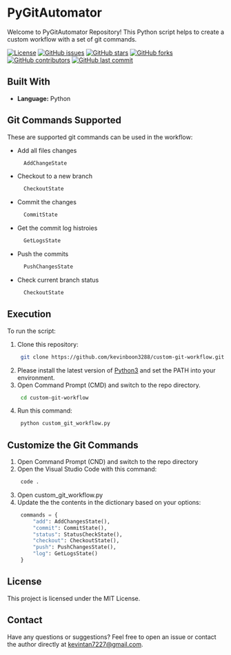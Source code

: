 # PyGitAutomator
Welcome to PyGitAutomator Repository! This Python script helps to create a custom workflow with a set of git commands.

[![License](https://img.shields.io/github/license/kevinboon3288/custom-git-workflow)](https://github.com/kevinboon3288/version-controller/blob/main/LICENSE)
[![GitHub issues](https://img.shields.io/github/issues/kevinboon3288/custom-git-workflow)](https://github.com/kevinboon3288/version-controller/issues)
[![GitHub stars](https://img.shields.io/github/stars/kevinboon3288/custom-git-workflow)](https://github.com/kevinboon3288/version-controller/stargazers)
[![GitHub forks](https://img.shields.io/github/forks/kevinboon3288/custom-git-workflow)](https://github.com/kevinboon3288/version-controller/network)
[![GitHub contributors](https://img.shields.io/github/contributors/kevinboon3288/custom-git-workflow)](https://github.com/kevinboon3288/version-controller/graphs/contributors)
[![GitHub last commit](https://img.shields.io/github/last-commit/kevinboon3288/custom-git-workflow)](https://github.com/kevinboon3288/version-controller/commits/main)

## Built With

- **Language:** Python

## Git Commands Supported

These are supported git commands can be used in the workflow:
- Add all files changes
  ```python
    AddChangeState
  ```
- Checkout to a new branch
  ```python
    CheckoutState
  ```
- Commit the changes
  ```python
    CommitState
  ```
- Get the commit log histroies
  ```python
    GetLogsState
  ```
- Push the commits
  ```python
    PushChangesState
  ```
- Check current branch status
  ```python
    CheckoutState
  ```

## Execution

To run the script:
1. Clone this repository:
   ```bash
    git clone https://github.com/kevinboon3288/custom-git-workflow.git
   ```
2. Please install the latest version of [Python3](https://www.python.org/downloads/) and set the PATH into your environment.
3. Open Command Prompt (CMD) and switch to the repo directory.
   ```bash
    cd custom-git-workflow
   ```
5. Run this command:
   ```bash
    python custom_git_workflow.py
   ```

## Customize the Git Commands

1. Open Command Prompt (CND) and switch to the repo directory
2. Open the Visual Studio Code with this command:
   ```bash
    code .
   ```
3. Open custom_git_workflow.py
4. Update the the contents in the dictionary based on your options:
   ```python
    commands = {
        "add": AddChangesState(),
        "commit": CommitState(),
        "status": StatusCheckState(),
        "checkout": CheckoutState(),
        "push": PushChangesState(),
        "log": GetLogsState()
    }
   ```

## License
This project is licensed under the MIT License.

## Contact
Have any questions or suggestions? Feel free to open an issue or contact the author directly at kevintan7227@gmail.com.
